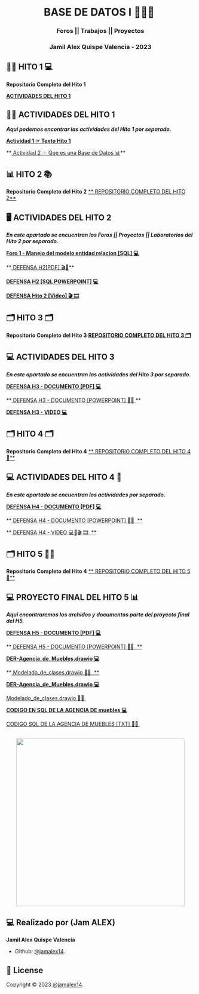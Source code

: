 <h1 align="center">  BASE DE DATOS I 👨🏽‍💻​ ​</h1>
<h3 align="center">Foros || Trabajos || Proyectos   </h3>
<h3 align="center">Jamil Alex Quispe Valencia - 2023   </h3>

##  👨‍💼 HITO 1 💻

**Repositorio Completo del Hito 1**

<A href="https://github.com/jamalex14/BASE-DE-DATOS-1/tree/main/HITO%201"> **ACTIVIDADES DEL HITO 1**  </A>


## 👨‍💻 ACTIVIDADES DEL HITO 1

***Aqui podemos encontrar las actividades del Hito 1 por separado.***


**<A href="https://github.com/jamalex14/BASE-DE-DATOS-1/blob/main/HITO%201/HITO%201.txt"> Actividad 1 ☞ Texto Hito 1 </A>**
<p> **<A href="https://github.com/jamalex14/BASE-DE-DATOS-1/blob/main/HITO%201/QUE_ES_UNA_BASE_DE_DATOS.docx"> Actividad 2 ☞ Que es una Base de Datos  📊​</A>**
</p>


## 📊  HITO 2 📚

**Repositorio Completo del Hito 2**
<A href="https://github.com/jamalex14/BASE-DE-DATOS-1/tree/main/HITO%202"> 
** REPOSITORIO COMPLETO DEL HITO 2**  </A>

## ​🖥️​ ACTIVIDADES DEL HITO 2

***En este apartado se encuentran los Foros || Proyectos || Laboratorios del Hito 2 por separado.***


**<A href="https://github.com/jamalex14/BASE-DE-DATOS-1/blob/main/HITO%202/Manejo%20del%20Modelo%20entidad%20relacion%20ER..docx"> Foro 1 - Manejo del modelo entidad relacion [SQL] 💻 </A>**
<p> **<A href="https://github.com/jamalex14/BASE-DE-DATOS-1/blob/main/HITO%202/Tarea%20H2..pdf"> DEFENSA H2[PDF] 🎬​📙​</A>**

**<A href="https://github.com/jamalex14/BASE-DE-DATOS-1/blob/main/HITO%202/Tarea%20H2.pptx">DEFENSA H2 [SQL POWERPOINT] 💻</A>**

**<A href="https://github.com/jamalex14/BASE-DE-DATOS-1/blob/main/HITO%202/video.txt">DEFENSA Hito 2  [Video] ​​🎬 🎞️​</A>**
</p>


## 🗂️​ HITO 3 🗂️​

**Repositorio Completo del Hito 3**
<A href="https://github.com/jamalex14/BASE-DE-DATOS-1/tree/main/HITO%203"> **REPOSITORIO COMPLETO DEL HITO 3 🗂️​**  </A>

## ​💻​​ ACTIVIDADES DEL HITO 3

***En este apartado se encuentran las actividades del Hito 3 por separado.***


**<A href="https://github.com/jamalex14/BASE-DE-DATOS-1/blob/main/HITO%203/TAREA%20H3.pdf"> DEFENSA H3 - DOCUMENTO  [PDF] 💻 </A>**
<p> **<A href="https://github.com/jamalex14/BASE-DE-DATOS-1/blob/main/HITO%203/TAREA%20H3.pptx"> DEFENSA H3 - DOCUMENTO  [POWERPOINT] 👨‍💻 </A>**

**<A href="https://github.com/jamalex14/BASE-DE-DATOS-1/blob/main/HITO%203/VIDEO.txt"> DEFENSA H3 - VIDEO 💻</A>**


##  🗂️​ HITO 4 🗂️ 

**Repositorio Completo del Hito 4**
<A href="https://github.com/jamalex14/BASE-DE-DATOS-1/tree/main/HITO%204"> ** REPOSITORIO COMPLETO DEL HITO 4 🤖​**  </A>

## ​💻​​ ACTIVIDADES DEL HITO 4 🤖

***En este apartado se encuentran los actividades por separado.***


**<A href="https://github.com/jamalex14/BASE-DE-DATOS-1/blob/main/HITO%204/TAREA%20H4.pdf"> DEFENSA H4 - DOCUMENTO  [PDF] 💻 </A>**
<p> **<A href="https://github.com/jamalex14/BASE-DE-DATOS-1/blob/main/HITO%204/TAREA%20H4.pptx"> DEFENSA H4 - DOCUMENTO  [POWERPOINT] 👨‍💻 ​ **</A>

**<A href="https://github.com/jamalex14/BASE-DE-DATOS-1/blob/main/HITO%204/Video%20(1).txt"> DEFENSA H4 - VIDEO 💻📙​🎬 🎞️​ ​ **</A>

##  🗂️​ HITO 5 👨‍💼 

**Repositorio Completo del Hito 4**
<A href="https://github.com/jamalex14/BASE-DE-DATOS-1/tree/main/PROYECTO%20FINAL%20HITO%205"> ** REPOSITORIO COMPLETO DEL HITO 5 🤖​**  </A>

## ​💻​​ PROYECTO FINAL DEL HITO 5 📊

***Aqui encontraremos los archidos y documentos parte del proyecto final del H5.***


**<A href="https://github.com/jamalex14/BASE-DE-DATOS-1/blob/main/PROYECTO%20FINAL%20HITO%205/FINAL%20H5.pdf"> DEFENSA H5 - DOCUMENTO  [PDF] 💻 </A>**
<p> **<A href="https://github.com/jamalex14/BASE-DE-DATOS-1/blob/main/PROYECTO%20FINAL%20HITO%205/FINAL%20H5.pptx"> DEFENSA H5 - DOCUMENTO  [POWERPOINT] 👨‍💻 ​ **</A>

**<A href="https://github.com/jamalex14/BASE-DE-DATOS-1/blob/main/PROYECTO%20FINAL%20HITO%205/DER-Agencia_de_Muebles.drawio"> DER-Agencia_de_Muebles.drawio 💻 </A>**
<p> **<A href="https://github.com/jamalex14/BASE-DE-DATOS-1/blob/main/PROYECTO%20FINAL%20HITO%205/Modelado_de_clases.drawio"> Modelado_de_clases.drawio 👨‍💻 ​ **</A>

**<A href="https://github.com/jamalex14/BASE-DE-DATOS-1/blob/main/PROYECTO%20FINAL%20HITO%205/DER-Agencia_de_Muebles.drawio"> DER-Agencia_de_Muebles.drawio 💻 </A>**
<p> <A href="https://github.com/jamalex14/BASE-DE-DATOS-1/blob/main/PROYECTO%20FINAL%20HITO%205/Modelado_de_clases.drawio"> Modelado_de_clases.drawio 👨‍💻 ​ </A>


**<A href="https://github.com/jamalex14/BASE-DE-DATOS-1/blob/main/PROYECTO%20FINAL%20HITO%205/CODIGO%20SQL.sql"> CODIGO EN SQL DE LA AGENCIA DE muebles 💻 </A>**
<p> <A href="https://github.com/jamalex14/BASE-DE-DATOS-1/blob/main/PROYECTO%20FINAL%20HITO%205/CODIGO_BASE_DE_DATOS_SQL_AGENCIA%20DE%20MUEBLES.txt"> CODIGO SQL DE LA AGENCIA DE MUEBLES [TXT] 👨‍💻 ​ </A>

	
## 
<p align="center">
    <img img src="https://media.tenor.com/qJ5evVs-_uUAAAAC/coding.gif" width="450">
	
</p>


## 💻 Realizado por (Jam ALEX)

**Jamil Alex Quispe Valencia**
- Github: [@jamalex14](https://github.com/jamalex14).

## 📝 License

Copyright © 2023 [@jamalex14](https://github.com/jamalex14).
